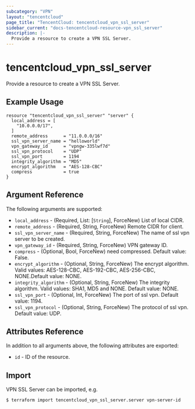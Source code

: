 ```yaml
---
subcategory: "VPN"
layout: "tencentcloud"
page_title: "TencentCloud: tencentcloud_vpn_ssl_server"
sidebar_current: "docs-tencentcloud-resource-vpn_ssl_server"
description: |-
  Provide a resource to create a VPN SSL Server.
---
```


# tencentcloud_vpn_ssl_server

Provide a resource to create a VPN SSL Server.

## Example Usage

```hcl
resource "tencentcloud_vpn_ssl_server" "server" {
  local_address = [
    "10.0.0.0/17",
  ]
  remote_address      = "11.0.0.0/16"
  ssl_vpn_server_name = "helloworld"
  vpn_gateway_id      = "vpngw-335lwf7d"
  ssl_vpn_protocol    = "UDP"
  ssl_vpn_port        = 1194
  integrity_algorithm = "MD5"
  encrypt_algorithm   = "AES-128-CBC"
  compress            = true
}
```

## Argument Reference

The following arguments are supported:

* `local_address` - (Required, List: [`String`], ForceNew) List of local CIDR.
* `remote_address` - (Required, String, ForceNew) Remote CIDR for client.
* `ssl_vpn_server_name` - (Required, String, ForceNew) The name of ssl vpn server to be created.
* `vpn_gateway_id` - (Required, String, ForceNew) VPN gateway ID.
* `compress` - (Optional, Bool, ForceNew) need compressed. Default value: False.
* `encrypt_algorithm` - (Optional, String, ForceNew) The encrypt algorithm. Valid values: AES-128-CBC, AES-192-CBC, AES-256-CBC, NONE.Default value: NONE.
* `integrity_algorithm` - (Optional, String, ForceNew) The integrity algorithm. Valid values: SHA1, MD5 and NONE. Default value: NONE.
* `ssl_vpn_port` - (Optional, Int, ForceNew) The port of ssl vpn. Default value: 1194.
* `ssl_vpn_protocol` - (Optional, String, ForceNew) The protocol of ssl vpn. Default value: UDP.

## Attributes Reference

In addition to all arguments above, the following attributes are exported:

* `id` - ID of the resource.



## Import

VPN SSL Server can be imported, e.g.

```
$ terraform import tencentcloud_vpn_ssl_server.server vpn-server-id
```

